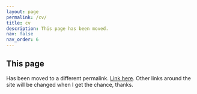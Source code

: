 ```yaml
---
layout: page
permalink: /cv/
title: cv
description: This page has been moved.
nav: false
nav_order: 6
---
```


## This page

Has been moved to a different permalink. [Link here](/resume). Other links around the site will be changed when I get the chance, thanks.
